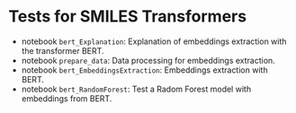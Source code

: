 # Tests for SMILES Transformers

- notebook `bert_Explanation`: Explanation of embeddings extraction with the transformer BERT.
- notebook `prepare_data`: Data processing for embeddings extraction.
- notebook `bert_EmbeddingsExtraction`: Embeddings extraction with BERT.
- notebook `bert_RandomForest`: Test a Radom Forest model with embeddings from BERT.
